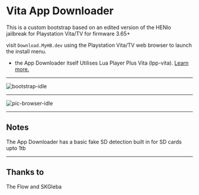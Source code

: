 # Vita App Downloader
This is a custom bootstrap based on an edited version of the HENlo jailbreak for Playstation Vita/TV for firmware 3.65+

visit ```Download.MyHB.dev``` using the Playstation Vita/TV web browser to launch the install menu.

* the App Downloader itself Utilises Lua Player Plus Vita (lpp-vita). [Learn more.](https://github.com/Rinnegatamante/lpp-vita)
-----

![bootstrap-idle](https://github.com/AntHJ/henlo_jb/blob/main/AppDownloader-Image-1.png)

-----

![pic-browser-idle](https://github.com/AntHJ/henlo_jb/blob/main/AppDownloader-Image-2.png)

-----

## Notes
The App Downloader has a basic fake SD detection  built in for SD cards upto 1tb

-----

## Thanks to
The Flow and SKGleba
